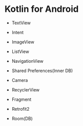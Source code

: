 # Kotlin for Android

* TextView
* Intent
* ImageView
* ListView

* NavigationView
* Shared Preferences(Inner DB)
* Camera
* RecyclerView
* Fragment

* Retrofit2
* Room(DB)
